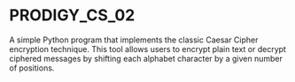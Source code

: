 # PRODIGY_CS_02
A simple Python program that implements the classic Caesar Cipher encryption technique. This tool allows users to encrypt plain text or decrypt ciphered messages by shifting each alphabet character by a given number of positions.
